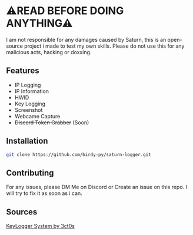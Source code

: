 # ⚠READ BEFORE DOING ANYTHING⚠
I am not responsible for any damages caused by Saturn, this is an open-source project i made to test my own skills. Please do not use this for any malicious acts, hacking or doxxing.
## Features
- IP Logging
- IP Information
- HWID 
- Key Logging
- Screenshot
- Webcame Capture 
- ~~Discord Token Grabber~~ (Soon)

## Installation

```bash
git clone https://github.com/birdy-py/saturn-logger.git

```

## Contributing
For any issues, please DM Me on Discord or Create an issue on this repo. I will try to fix it as soon as i can.

## Sources
[KeyLogger System by 3ct0s](https://github.com/3ct0s/discord-keylogger)
